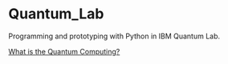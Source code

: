 # Quantum_Lab
Programming and prototyping with Python in IBM Quantum Lab.

[What is the Quantum Computing?](https://gtmadureira.github.io/Quantum_Lab/index.html)
